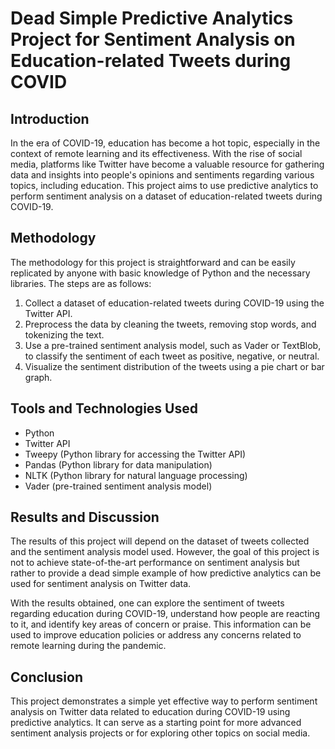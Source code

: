 # Dead Simple Predictive Analytics Project for Sentiment Analysis on Education-related Tweets during COVID

## Introduction
In the era of COVID-19, education has become a hot topic, especially in the context of remote learning and its effectiveness. With the rise of social media, platforms like Twitter have become a valuable resource for gathering data and insights into people's opinions and sentiments regarding various topics, including education. This project aims to use predictive analytics to perform sentiment analysis on a dataset of education-related tweets during COVID-19.

## Methodology
The methodology for this project is straightforward and can be easily replicated by anyone with basic knowledge of Python and the necessary libraries. The steps are as follows:

1. Collect a dataset of education-related tweets during COVID-19 using the Twitter API.
2. Preprocess the data by cleaning the tweets, removing stop words, and tokenizing the text.
3. Use a pre-trained sentiment analysis model, such as Vader or TextBlob, to classify the sentiment of each tweet as positive, negative, or neutral.
4. Visualize the sentiment distribution of the tweets using a pie chart or bar graph.

## Tools and Technologies Used
- Python
- Twitter API
- Tweepy (Python library for accessing the Twitter API)
- Pandas (Python library for data manipulation)
- NLTK (Python library for natural language processing)
- Vader (pre-trained sentiment analysis model)

## Results and Discussion
The results of this project will depend on the dataset of tweets collected and the sentiment analysis model used. However, the goal of this project is not to achieve state-of-the-art performance on sentiment analysis but rather to provide a dead simple example of how predictive analytics can be used for sentiment analysis on Twitter data.

With the results obtained, one can explore the sentiment of tweets regarding education during COVID-19, understand how people are reacting to it, and identify key areas of concern or praise. This information can be used to improve education policies or address any concerns related to remote learning during the pandemic.

## Conclusion
This project demonstrates a simple yet effective way to perform sentiment analysis on Twitter data related to education during COVID-19 using predictive analytics. It can serve as a starting point for more advanced sentiment analysis projects or for exploring other topics on social media.
